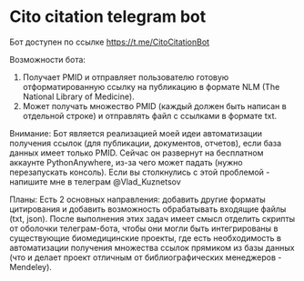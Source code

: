 # Cito citation telegram bot

Бот доступен по ссылке https://t.me/CitoCitationBot

Возможности бота:
1. Получает PMID и отправляет пользователю готовую отформатированную ссылку на публикацию в формате NLM (The National Library of Medicine).
2. Может получать множество PMID (каждый должен быть написан в отдельной строке) и отправлять файл с ссылками в формате txt.

Внимание:
Бот является реализацией моей идеи автоматизации получения ссылок (для публикации, документов, отчетов), если база данных имеет только PMID. Сейчас он развернут на бесплатном аккаунте PythonAnywhere, из-за чего может падать (нужно перезапускать консоль). Если вы столкнулись с этой проблемой - напишите мне в телеграм @Vlad_Kuznetsov

Планы:
Есть 2 основных направления: добавить другие форматы цитирования и добавить возможность обрабатывать входящие файлы (txt, json). После выполнения этих задач имеет смысл отделить скрипты от оболочки телеграм-бота, чтобы они могли быть интегрированы в существующие биомедицинские проекты, где есть необходимость в автоматизации получения множества ссылок прямиком из базы данных (что и делает проект отличным от библиографических менеджеров - Mendeley).

